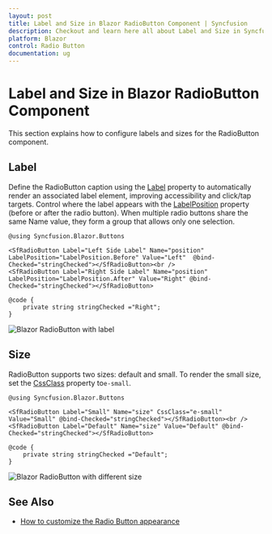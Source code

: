 ```yaml
---
layout: post
title: Label and Size in Blazor RadioButton Component | Syncfusion
description: Checkout and learn here all about Label and Size in Syncfusion Blazor RadioButton component and more.
platform: Blazor
control: Radio Button
documentation: ug
---
```


# Label and Size in Blazor RadioButton Component

This section explains how to configure labels and sizes for the RadioButton component.

## Label

Define the RadioButton caption using the [Label](https://help.syncfusion.com/cr/blazor/Syncfusion.Blazor.Buttons.SfRadioButton-1.html#Syncfusion_Blazor_Buttons_SfRadioButton_1_Label) property to automatically render an associated label element, improving accessibility and click/tap targets. Control where the label appears with the [LabelPosition](https://help.syncfusion.com/cr/blazor/Syncfusion.Blazor.Buttons.SfRadioButton-1.html#Syncfusion_Blazor_Buttons_SfRadioButton_1_LabelPosition) property (before or after the radio button). When multiple radio buttons share the same Name value, they form a group that allows only one selection.

```cshtml
@using Syncfusion.Blazor.Buttons

<SfRadioButton Label="Left Side Label" Name="position" LabelPosition="LabelPosition.Before" Value="Left"  @bind-Checked="stringChecked"></SfRadioButton><br />
<SfRadioButton Label="Right Side Label" Name="position" LabelPosition="LabelPosition.After" Value="Right" @bind-Checked="stringChecked"></SfRadioButton>

@code {
    private string stringChecked ="Right";
}

```

![Blazor RadioButton with label](./images/blazor-radiobutton-label.png)

## Size

RadioButton supports two sizes: default and small. To render the small size, set the [CssClass](https://help.syncfusion.com/cr/blazor/Syncfusion.Blazor.Buttons.SfInputBase-1.html#Syncfusion_Blazor_Buttons_SfInputBase_1_CssClass) property to`e-small`.

```cshtml
@using Syncfusion.Blazor.Buttons

<SfRadioButton Label="Small" Name="size" CssClass="e-small" Value="Small" @bind-Checked="stringChecked"></SfRadioButton><br />
<SfRadioButton Label="Default" Name="size" Value="Default" @bind-Checked="stringChecked"></SfRadioButton>

@code {
    private string stringChecked ="Default";
}

```

![Blazor RadioButton with different size](./images/blazor-radiobutton-different-size.png)

## See Also

* [How to customize the Radio Button appearance](./how-to/customize-radiobutton-appearance)